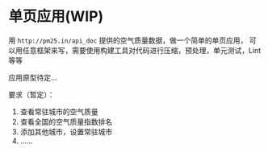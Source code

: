 # 单页应用(WIP)

用 `http://pm25.in/api_doc` 提供的空气质量数据，做一个简单的单页应用，
可以用任意框架来写，需要使用构建工具对代码进行压缩，预处理，单元测试，Lint
等等

应用原型待定...

要求（暂定）：

1. 查看常驻城市的空气质量
2. 查看全国的空气质量指数排名
3. 添加其他城市，设置常驻城市
4. ......